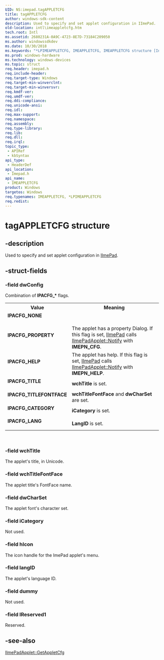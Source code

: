```yaml
---
UID: NS:imepad.tagAPPLETCFG
title: tagAPPLETCFG
author: windows-sdk-content
description: Used to specify and set applet configuration in IImePad.
old-location: intl\imeappletcfg.htm
tech.root: Intl
ms.assetid: 2680231A-0A9C-4723-8E7D-73184C209050
ms.author: windowssdkdev
ms.date: 10/30/2018
ms.keywords: "*LPIMEAPPLETCFG, IMEAPPLETCFG, IMEAPPLETCFG structure [Internationalization for Windows Applications], IPACFG_CATEGORY, IPACFG_HELP, IPACFG_LANG, IPACFG_NONE, IPACFG_PROPERTY, IPACFG_TITLE, IPACFG_TITLEFONTFACE, PIMEAPPLETCFG, PIMEAPPLETCFG structure pointer [Internationalization for Windows Applications], imepad/IMEAPPLETCFG, imepad/PIMEAPPLETCFG, intl.imeappletcfg, tagAPPLETCFG"
ms.prod: windows-hardware
ms.technology: windows-devices
ms.topic: struct
req.header: imepad.h
req.include-header: 
req.target-type: Windows
req.target-min-winverclnt: 
req.target-min-winversvr: 
req.kmdf-ver: 
req.umdf-ver: 
req.ddi-compliance: 
req.unicode-ansi: 
req.idl: 
req.max-support: 
req.namespace: 
req.assembly: 
req.type-library: 
req.lib: 
req.dll: 
req.irql: 
topic_type:
 - APIRef
 - kbSyntax
api_type:
 - HeaderDef
api_location:
 - Imepad.h
api_name:
 - IMEAPPLETCFG
product: Windows
targetos: Windows
req.typenames: IMEAPPLETCFG, *LPIMEAPPLETCFG
req.redist: 
---
```


# tagAPPLETCFG structure


## -description


Used to specify and set applet configuration in <a href="https://msdn.microsoft.com/6604112A-5BD5-4B2C-AECC-D09180B04D7F">IImePad</a>.


## -struct-fields




### -field dwConfig

Combination of <b>IPACFG_*</b> flags.

<table>
<tr>
<th>Value</th>
<th>Meaning</th>
</tr>
<tr>
<td width="40%"><a id="IPACFG_NONE"></a><a id="ipacfg_none"></a><dl>
<dt><b>IPACFG_NONE</b></dt>
</dl>
</td>
<td width="60%"></td>
</tr>
<tr>
<td width="40%"><a id="IPACFG_PROPERTY"></a><a id="ipacfg_property"></a><dl>
<dt><b>IPACFG_PROPERTY</b></dt>
</dl>
</td>
<td width="60%">
The applet has a property Dialog. If this flag is set, <a href="https://msdn.microsoft.com/6604112A-5BD5-4B2C-AECC-D09180B04D7F">IImePad</a> calls <a href="https://msdn.microsoft.com/5C370DC8-D308-4339-81F3-FEE88359A52F">IImePadApplet::Notify</a> with <b>IMEPN_CFG</b>.

</td>
</tr>
<tr>
<td width="40%"><a id="IPACFG_HELP"></a><a id="ipacfg_help"></a><dl>
<dt><b>IPACFG_HELP</b></dt>
</dl>
</td>
<td width="60%">
The applet has help. If this flag is set, <a href="https://msdn.microsoft.com/6604112A-5BD5-4B2C-AECC-D09180B04D7F">IImePad</a> calls <a href="https://msdn.microsoft.com/5C370DC8-D308-4339-81F3-FEE88359A52F">IImePadApplet::Notify</a> with <b>IMEPN_HELP</b>.

</td>
</tr>
<tr>
<td width="40%"><a id="IPACFG_TITLE"></a><a id="ipacfg_title"></a><dl>
<dt><b>IPACFG_TITLE</b></dt>
</dl>
</td>
<td width="60%">
<b>wchTitle</b> is set. 

</td>
</tr>
<tr>
<td width="40%"><a id="IPACFG_TITLEFONTFACE"></a><a id="ipacfg_titlefontface"></a><dl>
<dt><b>IPACFG_TITLEFONTFACE</b></dt>
</dl>
</td>
<td width="60%">
<b>wchTitleFontFace</b> and <b>dwCharSet</b> are set.

</td>
</tr>
<tr>
<td width="40%"><a id="IPACFG_CATEGORY"></a><a id="ipacfg_category"></a><dl>
<dt><b>IPACFG_CATEGORY</b></dt>
</dl>
</td>
<td width="60%">
<b>iCategory</b>  is set.

</td>
</tr>
<tr>
<td width="40%"><a id="IPACFG_LANG"></a><a id="ipacfg_lang"></a><dl>
<dt><b>IPACFG_LANG</b></dt>
</dl>
</td>
<td width="60%">
<b>LangID</b> is set.

</td>
</tr>
</table>
 


### -field wchTitle

The applet's title, in Unicode.


### -field wchTitleFontFace

The applet title's FontFace name.


### -field dwCharSet

The applet font's character set.


### -field iCategory

Not used.


### -field hIcon

The icon handle for the ImePad applet's menu.


### -field langID

The applet's language ID.


### -field dummy

Not used.


### -field lReserved1

Reserved.


## -see-also




<a href="https://msdn.microsoft.com/D24EF900-01D4-4E6E-B752-B11B2F4A6A6C">IImePadApplet::GetAppletCfg</a>
 

 

